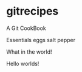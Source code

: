 # gitrecipes
A Git CookBook

Essentials
eggs
salt
pepper

<p>What in the world!</p>


Hello worlds!
